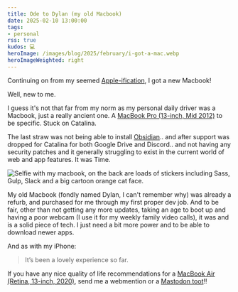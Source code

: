 ```yaml
---
title: Ode to Dylan (my old Macbook)
date: 2025-02-10 13:00:00
tags:
- personal
rss: true
kudos: 💻
heroImage: /images/blog/2025/february/i-got-a-mac.webp
heroImageWeighted: right
---
```


Continuing on from my seemed [Apple-ification](/blog/2025/january/i-got-an-iphone/), I got a new Macbook!

Well, new to me.

I guess it's not that far from my norm as my personal daily driver was a Macbook, just a really ancient one. A [MacBook Pro (13-inch, Mid 2012)](https://support.apple.com/en-gb/111958) to be specific. Stuck on Catalina.

The last straw was not being able to install [Obsidian](https://obsidian.md/).. and after support was dropped for Catalina for both Google Drive and Discord.. and not having any security patches and it generally struggling to exist in the current world of web and app features. It was Time.

![Selfie with my macbook, on the back are loads of stickers including Sass, Gulp, Slack and a big cartoon orange cat face.](/images/blog/2025/february/i-got-a-mac.webp)

My old Macbook (fondly named Dylan, I can't remember why) was already a refurb, and purchased for me through my first proper dev job. And to be fair, other than not getting any more updates, taking an age to boot up and having a poor webcam (I use it for my weekly family video calls), it was and is a solid piece of tech. I just need a bit more power and to be able to download newer apps.

And as with my iPhone:
> It’s been a lovely experience so far.

If you have any nice quality of life recommendations for a [MacBook Air (Retina, 13-inch, 2020)](https://support.apple.com/en-gb/111991), send me a webmention or a [Mastodon toot](https://indieweb.social/@frills)!!